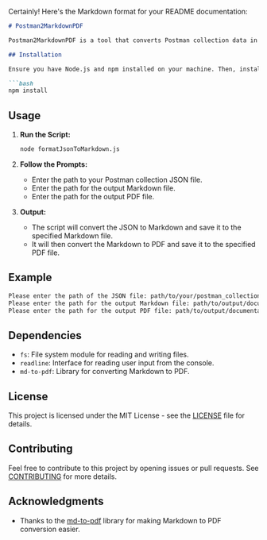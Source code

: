 Certainly! Here's the Markdown format for your README documentation:

```markdown
# Postman2MarkdownPDF

Postman2MarkdownPDF is a tool that converts Postman collection data in JSON format to Markdown and then to PDF. This can be useful for generating documentation from your Postman API collections.

## Installation

Ensure you have Node.js and npm installed on your machine. Then, install the required dependencies:

```bash
npm install
```

## Usage

1. **Run the Script:**

   ```bash
   node formatJsonToMarkdown.js
   ```

2. **Follow the Prompts:**

   - Enter the path to your Postman collection JSON file.
   - Enter the path for the output Markdown file.
   - Enter the path for the output PDF file.

3. **Output:**

   - The script will convert the JSON to Markdown and save it to the specified Markdown file.
   - It will then convert the Markdown to PDF and save it to the specified PDF file.

## Example

```bash
Please enter the path of the JSON file: path/to/your/postman_collection.json
Please enter the path for the output Markdown file: path/to/output/documentation.md
Please enter the path for the output PDF file: path/to/output/documentation.pdf
```

## Dependencies

- `fs`: File system module for reading and writing files.
- `readline`: Interface for reading user input from the console.
- `md-to-pdf`: Library for converting Markdown to PDF.

## License

This project is licensed under the MIT License - see the [LICENSE](LICENSE) file for details.

## Contributing

Feel free to contribute to this project by opening issues or pull requests. See [CONTRIBUTING](CONTRIBUTING.md) for more details.

## Acknowledgments

- Thanks to the [md-to-pdf](https://www.npmjs.com/package/md-to-pdf) library for making Markdown to PDF conversion easier.
